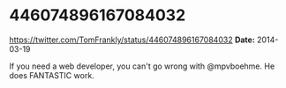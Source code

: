 # 446074896167084032
https://twitter.com/TomFrankly/status/446074896167084032
**Date:** 2014-03-19

If you need a web developer, you can't go wrong with @mpvboehme. He does FANTASTIC work.
